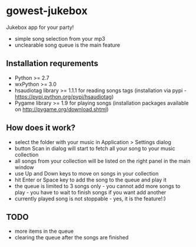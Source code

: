 # gowest-jukebox
Jukebox app for your party!
- simple song selection from your mp3
- unclearable song queue is the main feature

## Installation requrements
- Python >= 2.7
- wxPython >= 3.0
- hsaudiotag library >= 1.1.1 for reading songs tags (installation via pypi - https://pypi.python.org/pypi/hsaudiotag)
- Pygame library >= 1.9 for playing songs (installation packages available on http://pygame.org/download.shtml)

## How does it work?
- select the folder with your music in Application > Settings dialog
- button Scan in dialog will start to fetch all your song to your music collection
- all songs from your collection will be listed on the right panel in the main window
- use Up and Down keys to move on songs in your collection
- hit Enter or Space key to add the song to the queue and play it
- the queue is limited to 3 songs only - you cannot add more songs to play - you have to wait to finish songs if you want add another
- currently played song is not stoppable - yes, it is the feature!:)

## TODO
- more items in the queue
- clearing the queue after the songs are finished
